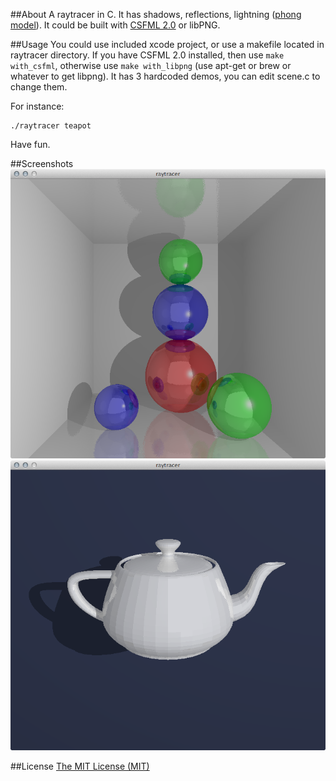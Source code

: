 ##About
A raytracer in C. It has shadows, reflections, lightning ([phong model](http://en.wikipedia.org/wiki/Phong_reflection_model)). It could be built with  [CSFML 2.0](http://www.sfml-dev.org/download.php) or libPNG.

##Usage
You could use included xcode project, or use a makefile located in raytracer directory. If you have CSFML 2.0 installed, then use ```make with_csfml```, otherwise use ```make with_libpng``` (use apt-get or brew or whatever to get libpng).
It has 3 hardcoded demos, you can edit scene.c to change them.

For instance:
```
./raytracer teapot
```  

Have fun.

##Screenshots
![frist](screens/1.png)  
![second](screens/2.png)  

##License
[The MIT License (MIT)](http://opensource.org/licenses/mit-license.php)